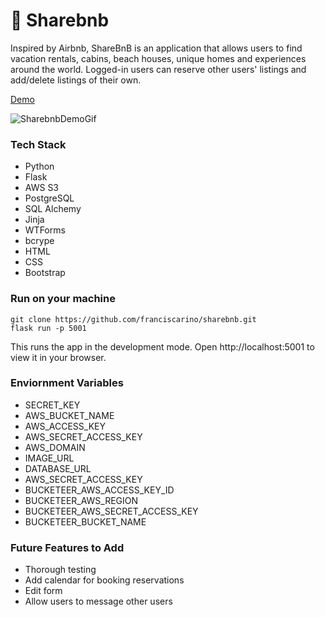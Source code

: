 # 📍 Sharebnb

Inspired by Airbnb, ShareBnB is an application that allows users to find vacation rentals, cabins, beach houses, unique homes and experiences around the world. Logged-in users can reserve other users' listings and add/delete listings of their own. 

[Demo](https://fc-sharebnb.herokuapp.com/listings)

![SharebnbDemoGif](https://raw.githubusercontent.com/franciscarino/sharebnb/78d768e9b2a51cdeca899613515bca079a9c73de/sharebnb-demo.gif)


### Tech Stack
- Python
- Flask
- AWS S3
- PostgreSQL
- SQL Alchemy
- Jinja 
- WTForms
- bcrype
- HTML
- CSS
- Bootstrap


### Run on your machine

```
git clone https://github.com/franciscarino/sharebnb.git
flask run -p 5001
```
This runs the app in the development mode.
Open http://localhost:5001 to view it in your browser.


### Enviornment Variables
* SECRET_KEY
* AWS_BUCKET_NAME
* AWS_ACCESS_KEY
* AWS_SECRET_ACCESS_KEY
* AWS_DOMAIN
* IMAGE_URL
* DATABASE_URL
* AWS_SECRET_ACCESS_KEY
* BUCKETEER_AWS_ACCESS_KEY_ID
* BUCKETEER_AWS_REGION
* BUCKETEER_AWS_SECRET_ACCESS_KEY
* BUCKETEER_BUCKET_NAME


### Future Features to Add

* Thorough testing
* Add calendar for booking reservations
* Edit form
* Allow users to message other users

